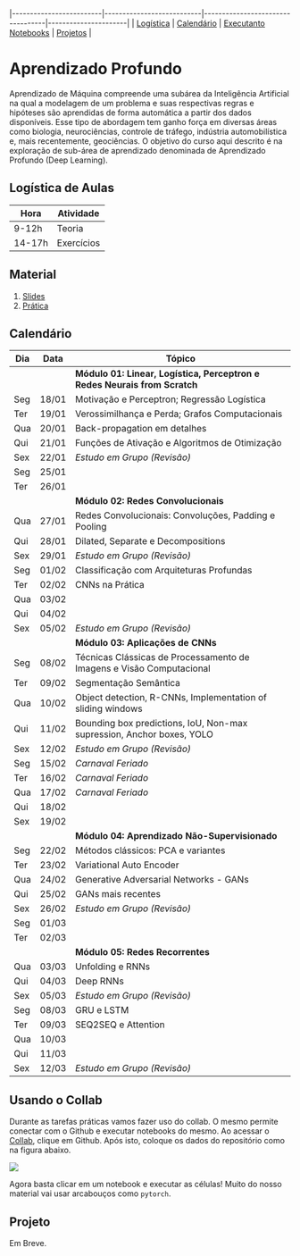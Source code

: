 |-------------------------|---------------------------|----------------------------------|----------------------|
| [Logística](#logistica) | [Calendário](#calendario) |  [Executanto Notebooks](#collab) | [Projetos](#projeto) |

# Aprendizado Profundo

Aprendizado  de  Máquina  compreende  uma  subárea  da  Inteligência  Artificial  na qual  a  modelagem  de  um  problema  e  suas  respectivas regras  e  hipóteses são aprendidas  de  forma  automática  a  partir  dos  dados  disponíveis.  Esse  tipo  de abordagem  tem  ganho  força  em  diversas  áreas  como  biologia,  neurociências, controle  de  tráfego,  indústria  automobilística  e,  mais  recentemente,  geociências. O objetivo do curso aqui descrito é na exploração de sub-área de aprendizado denominada de Aprendizado Profundo (Deep Learning).

<a name="logistica"/>

## Logística de Aulas 

|  Hora  |  Atividade        |
|--------|-------------------|
| 9-12h  | Teoria            |
| 14-17h | Exercícios        |

<a name="calendario"/>

## Material

1. [Slides](https://drive.google.com/open?id=1QWiiflLa-HnyUAfa4AZZhMIijQtJg_TV)
1. [Prática](https://github.com/deep-petro/curso-verao)

## Calendário 

| Dia | Data  |  Tópico                                                                      |
|-----|-------|------------------------------------------------------------------------------|
|     |       |  **Módulo 01: Linear, Logística, Perceptron e Redes Neurais from Scratch**   |
| Seg | 18/01 | Motivação e Perceptron; Regressão Logística                                  |
| Ter | 19/01 | Verossimilhança e Perda; Grafos Computacionais                               |
| Qua | 20/01 | Back-propagation em detalhes                                                 |
| Qui | 21/01 | Funções de Ativação e Algoritmos de Otimização                               |
| Sex | 22/01 | *Estudo em Grupo (Revisão)*                                                  |
| Seg | 25/01 |                                                                              |
| Ter | 26/01 |                                                                              |
|     |       |  **Módulo 02: Redes Convolucionais**                                         |
| Qua | 27/01 | Redes Convolucionais: Convoluções, Padding e Pooling                         |
| Qui | 28/01 | Dilated, Separate e Decompositions                                           |
| Sex | 29/01 | *Estudo em Grupo (Revisão)*                                                  |
| Seg | 01/02 | Classificação com Arquiteturas Profundas                                     |
| Ter | 02/02 | CNNs na Prática                                                              |
| Qua | 03/02 |                                                                              |
| Qui | 04/02 |                                                                              |
| Sex | 05/02 | *Estudo em Grupo (Revisão)*                                                  |
|     |       |  **Módulo 03: Aplicações de CNNs**                                           |
| Seg | 08/02 | Técnicas Clássicas de Processamento de Imagens e Visão Computacional         |
| Ter | 09/02 | Segmentação Semântica                                                        |
| Qua | 10/02 | Object detection, R-CNNs, Implementation of sliding windows                  |
| Qui | 11/02 | Bounding box predictions, IoU, Non-max supression, Anchor boxes, YOLO        |
| Sex | 12/02 | *Estudo em Grupo (Revisão)*                                                  |
| Seg | 15/02 | *Carnaval Feriado*                                                           |
| Ter | 16/02 | *Carnaval Feriado*                                                           |
| Qua | 17/02 | *Carnaval Feriado*                                                           |
| Qui | 18/02 |                                                                              |
| Sex | 19/02 |                                                                              |
|     |       |  **Módulo 04: Aprendizado Não-Supervisionado**                               |
| Seg | 22/02 | Métodos clássicos: PCA e variantes                                           |
| Ter | 23/02 | Variational Auto Encoder                                                     |
| Qua | 24/02 | Generative Adversarial Networks - GANs                                       |
| Qui | 25/02 | GANs mais recentes                                                           |
| Sex | 26/02 | *Estudo em Grupo (Revisão)*                                                  |
| Seg | 01/03 |                                                                              |
| Ter | 02/03 |                                                                              |
|     |       |  **Módulo 05: Redes Recorrentes**                                            |
| Qua | 03/03 | Unfolding e RNNs                                                             |
| Qui | 04/03 | Deep RNNs                                                                    |
| Sex | 05/03 | *Estudo em Grupo (Revisão)*                                                  |
| Seg | 08/03 | GRU e LSTM                                                                   |
| Ter | 09/03 | SEQ2SEQ e Attention                                                          |
| Qua | 10/03 |                                                                              |
| Qui | 11/03 |                                                                              |
| Sex | 12/03 | *Estudo em Grupo (Revisão)*                                                  |

<a name="collab"/>

## Usando o Collab 

Durante as tarefas práticas vamos fazer uso do collab. O mesmo permite conectar com o Github
e executar notebooks do mesmo. Ao acessar o [Collab](https://colab.research.google.com/notebooks/welcome.ipynb#recent=true),
clique em Github. Após isto, coloque os dados do repositório como na figura abaixo.

![](f.png)

Agora basta clicar em um notebook e executar as células! Muito do nosso material vai usar arcabouços como `pytorch`.

<a name="projeto"/>

## Projeto 

Em Breve.
